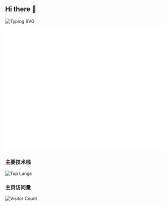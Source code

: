 ## Hi there 👋

![Typing SVG](https://readme-typing-svg.demolab.com/?lines=你好;我是平平无奇的望舒)



![Metrics](/github-metrics.svg)


### 主要技术栈

![Top Langs](https://github-readme-stats.vercel.app/api/top-langs/?username=Penryn)




### 主页访问量

![Visitor Count](https://profile-counter.glitch.me/Penryn/count.svg)

